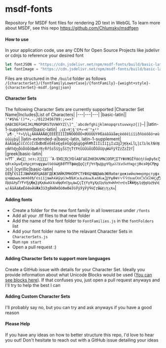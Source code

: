 # msdf-fonts
Repository for MSDF font files for rendering 2D text in WebGL
To learn more about MSDF, see this repo https://github.com/Chlumsky/msdfgen

#### How to use
In your application code, use any CDN for Open Source Projects like jsdelivr or cdnjs to reference your desired font
```javascript
let fontJSON = "https://cdn.jsdelivr.net/npm/msdf-fonts/build/basic-latin/opensans/OpenSans-Regular-basic-latin-msdf.json";
let fontImage = "https://cdn.jsdelivr.net/npm/msdf-fonts/build/basic-latin/opensans/OpenSans-Regular-basic-latin-msdf.png";
```

Files are structured in the `/build` folder as follows
`/{characterSet}/{fontFamilyLowerCase}/{fontFamily}-{weight+style}-{characterSet}-msdf.{png|json}`

#### Character Sets
The following Character Sets are currently supported
|Character Set Name|Includes|List of Characters|
|---|---|---|
|basic-latin||`` !"#$%&'()*+,-./0123456789:;<=>?@ABCDEFGHIJKLMNOPQRSTUVWXYZ[\]^_`abcdefghijklmnopqrstuvwxyz{|}~``|
|latin-1-supplement|basic-latin|`` ¡¢£¤¥¦§¨©ª«¬­®¯°±²³´µ¶·¸¹º»¼½¾¿ÀÁÂÃÄÅÆÇÈÉÊËÌÍÎÏÐÑÒÓÔÕÖ×ØÙÚÛÜÝÞßàáâãäåæçèéêëìíîïðñòóôõö÷øùúûüýþÿ``|
|latin-extended-a|basic-latin, latin-1-supplement|``ĀāĂăĄąĆćĈĉĊċČčĎďĐđĒēĔĕĖėĘęĚěĜĝĞğĠġĢģĤĥĦħĨĩĪīĬĭĮįİıĲĳĴĵĶķĸĹĺĻļĽľĿŀŁłŃńŅņŇňŉŊŋŌōŎŏŐőŒœŔŕŖŗŘřŚśŜŝŞşŠšŢţŤťŦŧŨũŪūŬŭŮůŰűŲųŴŵŶŷŸŹźŻżŽžſ``|
|greek|basic-latin|``ͰͱͲͳʹ͵Ͷͷ͸͹ͺͻͼͽ;Ϳ΀΁΂΃΄΅Ά·ΈΉΊ΋Ό΍ΎΏΐΑΒΓΔΕΖΗΘΙΚΛΜΝΞΟΠΡ΢ΣΤΥΦΧΨΩΪΫάέήίΰαβγδεζηθικλμνξοπρςστυφχψωϊϋόύώϏϐϑϒϓϔϕϖϗϘϙϚϛϜϝϞϟϠϡϢϣϤϥϦϧϨϩϪϫϬϭϮϯϰϱϲϳϴϵ϶ϷϸϹϺϻϼϽϾϿ``|
|cyrillic|basic-latin|``ЀЁЂЃЄЅІЇЈЉЊЋЌЍЎЏАБВГДЕЖЗИЙКЛМНОПРСТУФХЦЧШЩЪЫЬЭЮЯабвгдежзийклмнопрстуфхцчшщъыьэюяѐёђѓєѕіїјљњћќѝўџѠѡѢѣѤѥѦѧѨѩѪѫѬѭѮѯѰѱѲѳѴѵѶѷѸѹѺѻѼѽѾѿҀҁ҂҃҄҅҆҇҈҉ҊҋҌҍҎҏҐґҒғҔҕҖҗҘҙҚқҜҝҞҟҠҡҢңҤҥҦҧҨҩҪҫҬҭҮүҰұҲҳҴҵҶҷҸҹҺһҼҽҾҿӀӁӂӃӄӅӆӇӈӉӊӋӌӍӎӏӐӑӒӓӔӕӖӗӘәӚӛӜӝӞӟӠӡӢӣӤӥӦӧӨөӪӫӬӭӮӯӰӱӲӳӴӵӶӷӸӹӺӻӼӽӾӿ``|

#### Adding fonts
* Create a folder for the new font family in all lowercase under `/fonts`
* Add all your .ttf files to that new folder
* Add the name of the font folder to `FontFamilies.js` in the `fontFolders` list
* Add your font folder name to the relavant Character Sets in `CharacterSets.js`
* Run `npm start`
* Open a pull request :)

#### Adding Character Sets to support more languages
Create a GitHub issue with details for your Character Set. Ideally you provide information about what Unicode Blocks would be used ([You can see blocks here](https://www.utf8-chartable.de/unicode-utf8-table.pl)). If that confuses you, just open a pull request anyways and I'll try to help the best I can

#### Adding Custom Character Sets
I'll probably say no, but you can try and ask anyways if you have a good reason

#### Please Help
If you have any ideas on how to better structure this repo, I'd love to hear you out! Don't hesitate to reach out with a GitHub issue detailing your ideas
